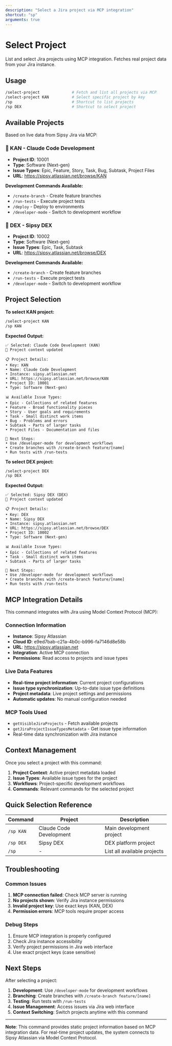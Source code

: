 ```yaml
---
description: "Select a Jira project via MCP integration"
shortcut: "sp"
arguments: true
---
```


# Select Project

List and select Jira projects using MCP integration. Fetches real project data from your Jira instance.

## Usage

```bash
/select-project              # Fetch and list all projects via MCP
/select-project KAN          # Select specific project by key
/sp                          # Shortcut to list projects
/sp DEX                      # Shortcut to select project
```

## Available Projects

Based on live data from Sipsy Jira via MCP:

### 🎯 KAN - Claude Code Development
- **Project ID**: 10001
- **Type**: Software (Next-gen)
- **Issue Types**: Epic, Feature, Story, Task, Bug, Subtask, Project Files
- **URL**: https://sipsy.atlassian.net/browse/KAN

**Development Commands Available:**
- `/create-branch` - Create feature branches
- `/run-tests` - Execute project tests
- `/deploy` - Deploy to environments
- `/developer-mode` - Switch to development workflow

### 🎯 DEX - Sipsy DEX
- **Project ID**: 10002  
- **Type**: Software (Next-gen)
- **Issue Types**: Epic, Task, Subtask
- **URL**: https://sipsy.atlassian.net/browse/DEX

**Development Commands Available:**
- `/create-branch` - Create feature branches
- `/run-tests` - Execute project tests
- `/developer-mode` - Switch to development workflow

## Project Selection

**To select KAN project:**
```bash
/select-project KAN
/sp KAN
```

**Expected Output:**
```
✅ Selected: Claude Code Development (KAN)
🎯 Project context updated

📋 Project Details:
• Key: KAN
• Name: Claude Code Development
• Instance: sipsy.atlassian.net
• URL: https://sipsy.atlassian.net/browse/KAN
• Project ID: 10001
• Type: Software (Next-gen)

📊 Available Issue Types:
• Epic - Collections of related features
• Feature - Broad functionality pieces
• Story - User goals and requirements
• Task - Small distinct work items
• Bug - Problems and errors
• Subtask - Parts of larger tasks
• Project Files - Documentation and files

🔧 Next Steps:
• Use /developer-mode for development workflows
• Create branches with /create-branch feature/[name]
• Run tests with /run-tests
```

**To select DEX project:**
```bash
/select-project DEX
/sp DEX
```

**Expected Output:**
```
✅ Selected: Sipsy DEX (DEX)
🎯 Project context updated

📋 Project Details:
• Key: DEX
• Name: Sipsy DEX
• Instance: sipsy.atlassian.net
• URL: https://sipsy.atlassian.net/browse/DEX
• Project ID: 10002
• Type: Software (Next-gen)

📊 Available Issue Types:
• Epic - Collections of related features
• Task - Small distinct work items
• Subtask - Parts of larger tasks

🔧 Next Steps:
• Use /developer-mode for development workflows
• Create branches with /create-branch feature/[name]
• Run tests with /run-tests
```

## MCP Integration Details

This command integrates with Jira using Model Context Protocol (MCP):

### Connection Information
- **Instance**: Sipsy Atlassian
- **Cloud ID**: e9ed7bab-c21a-4b0c-b996-fa7146d8e58b
- **URL**: https://sipsy.atlassian.net
- **Integration**: Active MCP connection
- **Permissions**: Read access to projects and issue types

### Live Data Features
- **Real-time project information**: Current project configurations
- **Issue type synchronization**: Up-to-date issue type definitions  
- **Project metadata**: Live project settings and permissions
- **Automatic updates**: No manual configuration needed

### MCP Tools Used
- `getVisibleJiraProjects` - Fetch available projects
- `getJiraProjectIssueTypesMetadata` - Get issue type information
- Real-time data synchronization with Jira instance

## Context Management

Once you select a project with this command:

1. **Project Context**: Active project metadata loaded
2. **Issue Types**: Available issue types for the project
3. **Workflows**: Project-specific development workflows
4. **Commands**: Relevant commands for the selected project

## Quick Selection Reference

| Command | Project | Description |
|---------|---------|-------------|
| `/sp KAN` | Claude Code Development | Main development project |
| `/sp DEX` | Sipsy DEX | DEX platform project |
| `/sp` | - | List all available projects |

## Troubleshooting

### Common Issues
1. **MCP connection failed**: Check MCP server is running
2. **No projects shown**: Verify Jira instance permissions
3. **Invalid project key**: Use exact keys (KAN, DEX)
4. **Permission errors**: MCP tools require proper access

### Debug Steps
1. Ensure MCP integration is properly configured
2. Check Jira instance accessibility
3. Verify project permissions in Jira web interface
4. Use exact project keys (case sensitive)

## Next Steps

After selecting a project:
1. **Development**: Use `/developer-mode` for development workflows
2. **Branching**: Create branches with `/create-branch feature/[name]`
3. **Testing**: Run tests with `/run-tests`
4. **Issue Management**: Access issues via Jira web interface
5. **Context Switching**: Switch projects anytime with this command

---

**Note**: This command provides static project information based on MCP integration data. For real-time project updates, the system connects to Sipsy Atlassian via Model Context Protocol.